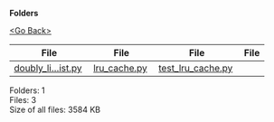 **Folders**

[&lt;Go Back&gt;](../right.html)

<table><thead><tr class="header"><th><strong>File</strong></th><th><strong>File</strong></th><th><strong>File</strong></th><th><strong>File</strong></th></tr></thead><tbody><tr class="odd"><td><a href="doubly_linked_list.py">doubly_li…ist.py</a> </td><td><a href="lru_cache.py">lru_cache.py</a> </td><td><a href="test_lru_cache.py">test_lru_cache.py</a> </td><td></td></tr></tbody></table>

Folders: 1  
Files: 3  
Size of all files: 3584 KB
